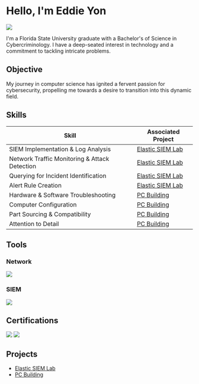 # Hello, I'm Eddie Yon
<a href="https://www.linkedin.com/in/eddie-yon/"><img src="https://img.shields.io/badge/-LinkedIn-0072b1?&style=for-the-badge&logo=linkedin&logoColor=white" /></a>


I'm a Florida State University graduate with a Bachelor's of Science in Cybercriminology. I have a deep-seated interest in technology and a commitment to tackling intricate problems. 

## Objective

My journey in computer science has ignited a fervent passion for cybersecurity, propelling me towards a desire to transition into this dynamic field.

## Skills

| Skill                                         | Associated Project         |
|-----------------------------------------------|----------------------------|
| SIEM Implementation & Log Analysis          | <a href="https://github.com/ey13tech/Elastic-SIEM-Lab/tree/main" target="_blank">Elastic SIEM Lab</a>|
| Network Traffic Monitoring & Attack Detection | <a href="https://github.com/ey13tech/Elastic-SIEM-Lab/tree/main" target="_blank">Elastic SIEM Lab</a>|
| Querying for Incident Identification          | <a href="https://github.com/ey13tech/Elastic-SIEM-Lab/tree/main" target="_blank">Elastic SIEM Lab</a>|
| Alert Rule Creation                           | <a href="https://github.com/ey13tech/Elastic-SIEM-Lab/tree/main" target="_blank">Elastic SIEM Lab</a>|
| Hardware & Software Troubleshooting                           | <a href="https://github.com/ey13tech/PC-Builds/tree/main" target="_blank">PC Building</a>|
| Computer Configuration                           | <a href="https://github.com/ey13tech/PC-Builds/tree/main" target="_blank">PC Building</a>|
| Part Sourcing & Compatibility                           | <a href="https://github.com/ey13tech/PC-Builds/tree/main" target="_blank">PC Building</a>|
| Attention to Detail                           | <a href="https://github.com/ey13tech/PC-Builds/tree/main" target="_blank">PC Building</a>|
## Tools
### Network
<div>
    <img src="https://img.shields.io/badge/-Nmap-201055?&style=for-the-badge&logo=Nmap&logoColor=white" />

</div>

### SIEM
<div>
    <img src="https://img.shields.io/badge/-Elastic-005571?&style=for-the-badge&logo=Elastic&logoColor=white" />
</div>

## Certifications
<div>
<img src="https://img.shields.io/badge/-Security%2B%20-FF0000?&style=for-the-badge&logo=CompTIA&logoColor=white" />
<img src="https://img.shields.io/badge/-FEMA%20ICS%20100-004D80?style=for-the-badge&logo=FEMA&logoColor=white" />
</div>

## Projects
- <a href="https://github.com/ey13tech/Elastic-SIEM-Lab/tree/main" target="_blank">Elastic SIEM Lab</a>
- <a href="https://github.com/ey13tech/PC-Builds/tree/main" target="_blank">PC Building</a>

